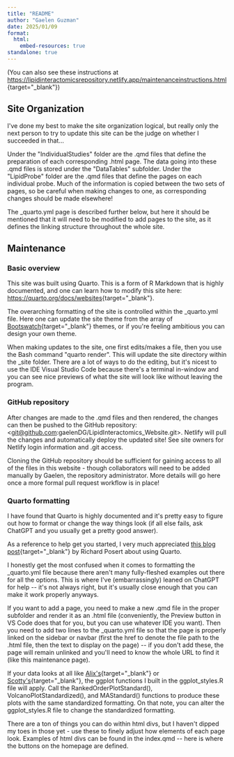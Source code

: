 ```yaml
---
title: "README"
author: "Gaelen Guzman"
date: 2025/01/09
format: 
  html:
    embed-resources: true
standalone: true
---
```


(You can also see these instructions at <https://lipidinteractomicsrepository.netlify.app/maintenanceinstructions.html>{target="_blank"})

## Site Organization

I've done my best to make the site organization logical, but really only the next person to try to update this site can be the judge on whether I succeeded in that... 

Under the "IndividualStudies" folder are the .qmd files that define the preparation of each corresponding .html page. The data going into these .qmd files is stored under the "DataTables" subfolder. Under the "LipidProbe" folder are the .qmd files that define the pages on each individual probe. Much of the information is copied between the two sets of pages, so be careful when making changes to one, as corresponding changes should be made elsewhere!

The _quarto.yml page is described further below, but here it should be mentioned that it will need to be modified to add pages to the site, as it defines the linking structure throughout the whole site.

## Maintenance

### Basic overview

This site was built using Quarto. This is a form of R Markdown that is highly documented, and one can learn how to modify this site here: <https://quarto.org/docs/websites>{target="_blank"}. 

The overarching formatting of the site is controlled within the _quarto.yml file. Here one can update the site theme from the array of [Bootswatch](https://bootswatch.com/){target="_blank"} themes, or if you're feeling ambitious you can design your own theme.

When making updates to the site, one first edits/makes a file, then you use the Bash command "quarto render". This will update the site directory within the _site folder. There are a lot of ways to do the editing, but it's nicest to use the IDE Visual Studio Code because there's a terminal in-window and you can see nice previews of what the site will look like without leaving the program. 

### GitHub repository

After changes are made to the .qmd files and then rendered, the changes can then be pushed to the GitHub repository: <git@github.com:gaelenDG/LipidInteractomics_Website.git>. Netlify will pull the changes and automatically deploy the updated site! See site owners for Netlify login information and .git access.

Cloning the GitHub repository should be sufficient for gaining access to all of the files in this website - though collaborators will need to be added manually by Gaelen, the repository administrator. More details will go here once a more formal pull request workflow is in place!

### Quarto formatting

I have found that Quarto is highly documented and it's pretty easy to figure out how to format or change the way things look (if all else fails, ask ChatGPT and you usually get a pretty good answer).

As a reference to help get you started, I very much appreciated [this blog post](https://blog.posertinlab.com/posts/2023-06-09-writing-a-dissertation-in-quarto/){target="_blank"} by Richard Posert about using Quarto.

I honestly get the most confused when it comes to formatting the _quarto.yml file because there aren't many fully-fleshed examples out there for all the options. This is where I've (embarrassingly) leaned on ChatGPT for help -- it's not always right, but it's usually close enough that you can make it work properly anyways.

If you want to add a page, you need to make a new .qmd file in the proper subfolder and render it as an .html file (conveniently, the Preview button in VS Code does that for you, but you can use whatever IDE you want). Then you need to add two lines to the _quarto.yml file so that the page is properly linked on the sidebar or navbar (first the href to denote the file path to the .html file, then the text to display on the page) -- if you don't add these, the page will remain unlinked and you'll need to know the whole URL to find it (like this maintenance page).

If your data looks at all like [Alix's](https://lipidinteractomicsrepository.netlify.app/individualstudies/at_2025){target="_blank"} or [Scotty's](https://lipidinteractomicsrepository.netlify.app/individualstudies/sf_2024){target="_blank"}, the ggplot functions I built in the ggplot_styles.R file will apply. Call the RankedOrderPlotStandard(), VolcanoPlotStandardized(), and MAStandard() functions to produce these plots with the same standardized formatting. On that note, you can alter the ggplot_styles.R file to change the standardized formatting.

There are a ton of things you can do within html divs, but I haven't dipped my toes in those yet - use these to finely adjust how elements of each page look. Examples of html divs can be found in the index.qmd -- here is where the buttons on the homepage are defined.
